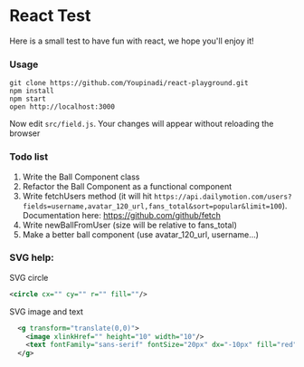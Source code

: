 React Test
=====================

Here is a small test to have fun with react, we hope you'll enjoy it!

### Usage

```
git clone https://github.com/Youpinadi/react-playground.git
npm install
npm start
open http://localhost:3000
```

Now edit `src/field.js`.
Your changes will appear without reloading the browser


### Todo list
1. Write the Ball Component class
2. Refactor the Ball Component as a functional component
3. Write fetchUsers method (it will hit ```https://api.dailymotion.com/users?fields=username,avatar_120_url,fans_total&sort=popular&limit=100```). Documentation here: https://github.com/github/fetch
4. Write newBallFromUser (size will be relative to fans_total)
5. Make a better ball component (use avatar_120_url, username...)


### SVG help:
SVG circle
```xml
<circle cx="" cy="" r="" fill=""/>
```

SVG image and text
```xml
  <g transform="translate(0,0)">
    <image xlinkHref="" height="10" width="10"/>
    <text fontFamily="sans-serif" fontSize="20px" dx="-10px" fill="red">text</text>
  </g>
```
